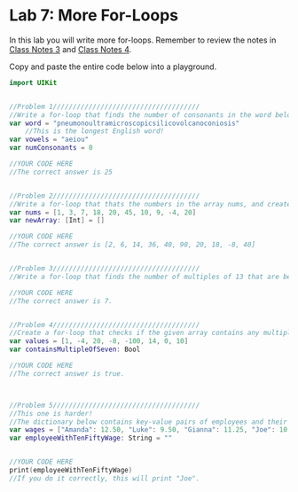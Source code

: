 # Lab 7: More For-Loops 

In this lab you will write more for-loops. Remember to review the notes in [Class Notes 3](https://github.com/lmansfieldPC/iOSAppDevelopment/blob/main/Class_Notes3_Loops.md) and [Class Notes 4](https://github.com/lmansfieldPC/iOSAppDevelopment/blob/main/Class_Notes4_Loops.md).

Copy and paste the entire code below into a playground.

```swift
import UIKit


//Problem 1/////////////////////////////////////
//Write a for-loop that finds the number of consonants in the word below. Remember, a consonant is not a vowel.
var word = "pneumonoultramicroscopicsilicovolcanoconiosis"
    //This is the longest English word!
var vowels = "aeiou"
var numConsonants = 0

//YOUR CODE HERE
//The correct answer is 25


//Problem 2/////////////////////////////////////
//Write a for-loop that thats the numbers in the array nums, and creates a new array, called newArray, of of the original numbers multiplied by 2.
var nums = [1, 3, 7, 18, 20, 45, 10, 9, -4, 20]
var newArray: [Int] = []

//YOUR CODE HERE
//The correct answer is [2, 6, 14, 36, 40, 90, 20, 18, -8, 40]


//Problem 3/////////////////////////////////////
//Write a for-loop that finds the number of multiples of 13 that are between 1 and 100.

//YOUR CODE HERE
//The correct answer is 7.


//Problem 4/////////////////////////////////////
//Create a for-loop that checks if the given array contains any multiple of 7.
var values = [1, -4, 20, -8, -100, 14, 0, 10]
var containsMultipleOfSeven: Bool

//YOUR CODE HERE
//The correct answer is true.



//Problem 5/////////////////////////////////////
//This one is harder!
//The dictionary below contains key-value pairs of employees and their hourly wages. Create a for-loop that loops through the keys of the dictionary and determines the employee that has a wage of $10.50 per hour. Hint: wages.keys will give a list of the keys in the dictionary.
var wages = ["Amanda": 12.50, "Luke": 9.50, "Gianna": 11.25, "Joe": 10.50, "Isaiah":9.25]
var employeeWithTenFiftyWage: String = ""


//YOUR CODE HERE
print(employeeWithTenFiftyWage)
//If you do it correctly, this will print "Joe".

```

